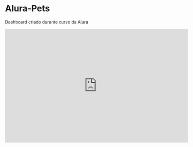 # Alura-Pets
Dashboard criado durante curso da Alura
<iframe title="Report Section" width="600" height="373.5" src="https://app.powerbi.com/view?r=eyJrIjoiMjI0N2QxYmYtZjEyMy00YzIwLThiZjMtZDcxZDI0YzU3YjQ4IiwidCI6IjEzNDVmZmI2LTI0ZmQtNDFiMS05NzYzLTdiYTgxZTIzOGVjZSJ9" frameborder="0" allowFullScreen="true"></iframe>
